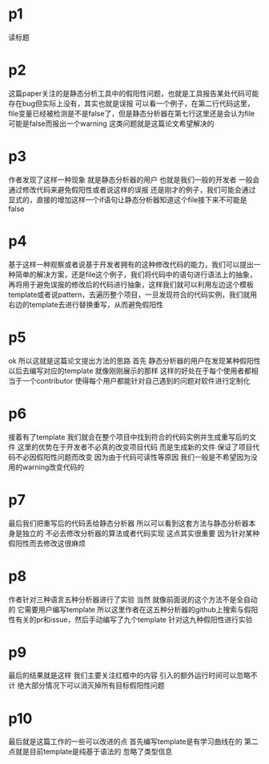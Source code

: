 # p1
读标题

# p2
这篇paper关注的是静态分析工具中的假阳性问题，也就是工具报告某处代码可能存在bug但实际上没有，其实也就是误报
可以看一个例子，在第二行代码这里，file变量已经被检测是不是false了，但是静态分析器在第七行这里还是会认为file可能是false而报出一个warning
这类问题就是这篇论文希望解决的

# p3
作者发现了这样一种现象 就是静态分析器的用户 也就是我们一般的开发者 一般会通过修改代码来避免假阳性或者说这样的误报
还是刚才的例子，我们可能会通过显式的，直接的增加这样一个if语句让静态分析器知道这个file接下来不可能是false

# p4
基于这样一种观察或者说基于开发者拥有的这种修改代码的能力，我们可以提出一种简单的解决方案，还是file这个例子，我们将代码中的语句进行语法上的抽象，再将用于避免误报的修改后的代码进行抽象，这样我们就可以利用左边这个模板template或者说pattern，去遍历整个项目，一旦发现符合的代码实例，我们就用右边的template去进行替换重写，从而避免假阳性

# p5
ok 所以这就是这篇论文提出方法的思路 
首先 静态分析器的用户在发现某种假阳性以后去编写对应的template 就像刚刚展示的那样 这样的好处在于每个使用者都相当于一个contributor 使得每个用户都能针对自己遇到的问题对软件进行定制化

# p6
接着有了template 我们就会在整个项目中找到符合的代码实例并生成重写后的文件 这里的优势在于开发者不必真的改变项目代码 而是生成新的文件 保证了项目代码不必因假阳性问题而改变 因为由于代码可读性等原因 我们一般是不希望因为没用的warning改变代码的

# p7
最后我们把重写后的代码丢给静态分析器 所以可以看到这套方法与静态分析器本身是独立的 不必去修改分析器的算法或者代码实现 这点其实很重要 因为针对某种假阳性而去修改这很麻烦

# p8
作者针对三种语言五种分析器进行了实验
当然 就像前面说的这个方法不是全自动的 它需要用户编写template 所以这里作者在这五种分析器的github上搜索与假阳性有关的pr和issue，然后手动编写了九个template 针对这九种假阳性进行实验

# p9
最后的结果就是这样 我们主要关注红框中的内容
引入的额外运行时间可以忽略不计
绝大部分情况下可以消灭掉所有目标假阳性问题

# p10
最后就是这篇工作的一些可以改进的点
首先编写template是有学习曲线在的
第二点就是目前template是纯基于语法的 忽略了类型信息